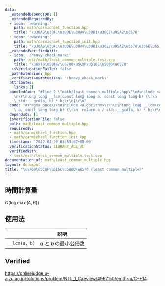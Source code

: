 ```yaml
---
data:
  _extendedDependsOn: []
  _extendedRequiredBy:
  - icon: ':warning:'
    path: math/carmichael_function.hpp
    title: "\u30AB\u30FC\u30DE\u30A4\u30B1\u30EB\u95A2\u6570"
  - icon: ':warning:'
    path: math/carmichael_function_init.hpp
    title: "\u30AB\u30FC\u30DE\u30A4\u30B1\u30EB\u95A2\u6570\u306E\u6570\u8868"
  _extendedVerifiedWith:
  - icon: ':heavy_check_mark:'
    path: test/math/least_common_multiple.test.cpp
    title: "\u6570\u5B66/\u6700\u5C0F\u516C\u500D\u6570"
  _isVerificationFailed: false
  _pathExtension: hpp
  _verificationStatusIcon: ':heavy_check_mark:'
  attributes:
    links: []
  bundledCode: "#line 2 \"math/least_common_multiple.hpp\"\n#include <algorithm>\r\
    \n\r\nlong long __lcm(const long long a, const long long b) {\r\n  return a /\
    \ std::__gcd(a, b) * b;\r\n}\r\n"
  code: "#pragma once\r\n#include <algorithm>\r\n\r\nlong long __lcm(const long long\
    \ a, const long long b) {\r\n  return a / std::__gcd(a, b) * b;\r\n}\r\n"
  dependsOn: []
  isVerificationFile: false
  path: math/least_common_multiple.hpp
  requiredBy:
  - math/carmichael_function.hpp
  - math/carmichael_function_init.hpp
  timestamp: '2022-02-19 03:53:07+09:00'
  verificationStatus: LIBRARY_ALL_AC
  verifiedWith:
  - test/math/least_common_multiple.test.cpp
documentation_of: math/least_common_multiple.hpp
layout: document
title: "\u6700\u5C0F\u516C\u500D\u6570 (least common multiple)"
---
```



## 時間計算量

$O(\log{\max \lbrace A, B \rbrace})$


## 使用法

||説明|
|:--:|:--:|
|`__lcm(a, b)`|$a$ と $b$ の最小公倍数|


## Verified

https://onlinejudge.u-aizu.ac.jp/solutions/problem/NTL_1_C/review/4967150/emthrm/C++14
